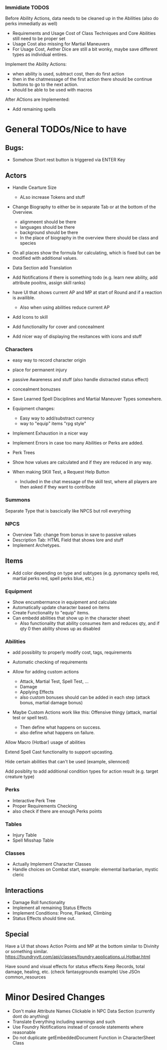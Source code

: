 ### Immidiate TODOS

Before Ability Actions, data needs to be cleaned up in the Abilities (also do perks immediatly as well)
- Requirements and Usage Cost of Class Techniques and Core Abilities still need to be proper set
- Usage Cost also missing for Martial Maneuvers
- For Usage Cost, Aether Dice are still a bit wonky, maybe save different types as individual entires.

Implement the Ability Actions:
  - when ability is used, subtract cost, then do first action
  - then in the chatmessage of the first action there should be continue buttons to go to the next action.
  - should be able to be used with macros

After ACtions are Implemented:
  - Add remaining spells

# General TODOs/Nice to have

## Bugs:

- Somehow Short rest button is triggered via ENTER Key

## Actors

- Handle Cearture Size
  - ALso increase Tokens and stuff

- Change Biography to either be in separate Tab or at the bottom of the Overview.
  - alignmeent should be there
  - languages should be there
  - background should be there
  - In the place of biography in the overview there should be class and species
- On all places show the formula for calculating, which is fixed but can be modified with additional values.
- Data Section add Translation 
- Add Notifications if there is something todo (e.g. learn new ability, add attribute pooitns, assign skill ranks)

- have UI that shows current AP and MP at start of Round and if a reaction is availible.
  - Also when using abilities reduce current AP

- Add Icons to skill
- Add functionality for cover and concealment
- Add nicer way of displaying the resitances with icons and stuff

### Characters

- easy way to record character origin
- place for permanent injury
- passive Awareness and stuff (also handle distracted status effect)
- concealment bonuzses

- Save Learned Spell Disciplines and Martial Maneuver Types somewhere.

- Equipment changes:
  - Easy way to add/substract currency
  - way to "equip" items "rpg style"

- Implement Exhaustion in a nicer way
- Implement Errors in case too many Abilities or Perks are added.
- Perk Trees

- Show how values are calculated and if they are reduced in any way.
  
- When making SKill Test, a Request Help Button
  - Included in the chat message of the skill test, where all players are then asked if they want to contribute

### Summons

Separate Type that is bascically like NPCS but roll everything

### NPCS

- Overview Tab: change from bonus in save to passive values
- Description Tab: HTML Field that shows lore and stuff
- Implement Archetypes.

## Items

- Add color depending on type and subtypes (e.g. pyromancy spells red, martial perks red, spell perks blue, etc.)

### Equipment

- Show encumbermance in equipment and calculate
- Automatically update character based on items
- Create Functionality to "equip" items.
- Can embedd abilities that show up in the character sheet
  - Also functionality that ability consumes item and reduces qty, and if qty 0 then ability shows up as disabled

###  Abilities

- add possiblity to properly modify cost, tags, requirements
- Automatic checking of requirements
- Allow for adding custom actions
    - Attack, Martial Test, Spell Test, ...
    - Damage
    - Applying Effects
    - also custom bonuses should can be added in each step (attack bonus, martial damage bonus)

- Maybe Custom Actions work like this: Offensive thingy (attack, martial test or spell test).
  - Then define what happens on success.
  - also define what happens on failure.
  
Allow Macro (Hotbar) usage of abilities

Extend Spell Cast functionality to support upcasting.

Hide certain abilities that can't be used (example, silennced)

Add posiblity to add additional condition types for action result (e.g. target creature type)

### Perks

- Interactive Perk Tree
- Proper Requirements Checking
- also check if there are enough Perks points

### Tables

- Injury Table
- Spell Misshap Table

### Classes

- Actually Implement Character Classes
- Handle choices on Combat start, example: elemental barbarian, mystic cleric 

## Interactions

- Damage Roll functionality
- Implement all remaining Status Effects
- Implement Conditions: Prone, Flanked, Climbing
- Status Effects should time out.

## Special

Have a UI that shows Action Points and MP at the bottom similar to Divinity or something similar.
  https://foundryvtt.com/api/classes/foundry.applications.ui.Hotbar.html

Have sound and visual effects for status effects 
Keep Records, total damage, healing, etc. (check fantasygrounds example)
Use JSOn common_resources

# Minor Desired Changes

- Don't make Attribute Names Clickable in NPC Data Section (currently dont do anything)
- Translate Everything including warnings and such
- Use Foundry Notifications instead of console statements where reasonable
- Do not duplicate getEmbeddedDocument Function in CharacterSheet Class